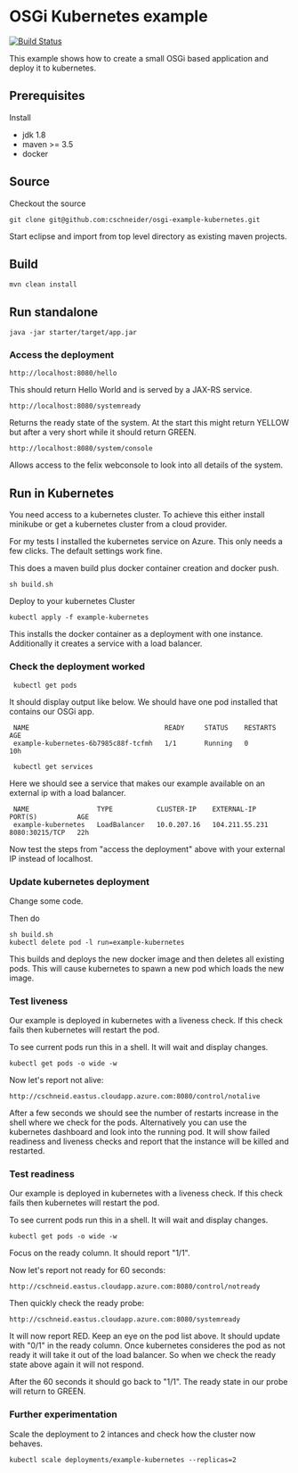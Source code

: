 # OSGi Kubernetes example

[![Build Status](https://travis-ci.com/cschneider/osgi-example-kubernetes.svg?branch=master)](https://travis-ci.com/cschneider/osgi-example-kubernetes)

This example shows how to create a small OSGi based application and deploy it to kubernetes.

## Prerequisites

Install
- jdk 1.8
- maven >= 3.5
- docker

## Source

Checkout the source

	git clone git@github.com:cschneider/osgi-example-kubernetes.git

Start eclipse and import from top level directory as existing maven projects.

## Build

	mvn clean install

## Run standalone

	java -jar starter/target/app.jar

### Access the deployment

	http://localhost:8080/hello

This should return Hello World and is served by a JAX-RS service.

	http://localhost:8080/systemready

Returns the ready state of the system. At the start this might return YELLOW but
after a very short while it should return GREEN.

	http://localhost:8080/system/console

Allows access to the felix webconsole to look into all details of the system.

## Run in Kubernetes

You need access to a kubernetes cluster. To achieve this either install minikube
or get a kubernetes cluster from a cloud provider.

For my tests I installed the kubernetes service on Azure. This only needs a few
clicks. The default settings work fine.

This does a maven build plus docker container creation and docker push.

	sh build.sh

Deploy to your kubernetes Cluster

	kubectl apply -f example-kubernetes

This installs the docker container as a deployment with one instance.
Additionally it creates a service with a load balancer.

### Check the deployment worked

	 kubectl get pods

It should display output like below. We should have one pod installed that
contains our OSGi app.

	 NAME                                  READY     STATUS    RESTARTS   AGE
	 example-kubernetes-6b7985c88f-tcfmh   1/1       Running   0          10h

	 kubectl get services

Here we should see a service that makes our example available on an external
ip with a load balancer.

	 NAME                 TYPE           CLUSTER-IP    EXTERNAL-IP      PORT(S)          AGE
	 example-kubernetes   LoadBalancer   10.0.207.16   104.211.55.231   8080:30215/TCP   22h

Now test the steps from "access the deployment" above with your external IP
instead of localhost.

### Update kubernetes deployment

Change some code.

Then do

	sh build.sh
	kubectl delete pod -l run=example-kubernetes

This builds and deploys the new docker image and then deletes all existing pods.
This will cause kubernetes to spawn a new pod which loads the new image.

### Test liveness

Our example is deployed in kubernetes with a liveness check. If this check fails then kubernetes will restart the pod.

To see current pods run this in a shell. It will wait and display changes.

    kubectl get pods -o wide -w
    
Now let's report not alive:

    http://cschneid.eastus.cloudapp.azure.com:8080/control/notalive
    
After a few seconds we should see the number of restarts increase in the shell where we check for the pods.
Alternatively you can use the kubernetes dashboard and look into the running pod. It will show failed readiness and liveness checks and report that the 
instance will be killed and restarted.

### Test readiness

Our example is deployed in kubernetes with a liveness check. If this check fails then kubernetes will restart the pod.

To see current pods run this in a shell. It will wait and display changes.

    kubectl get pods -o wide -w
    
Focus on the ready column. It should report "1/1".
    
Now let's report not ready for 60 seconds:

    http://cschneid.eastus.cloudapp.azure.com:8080/control/notready
    
Then quickly check the ready probe:

    http://cschneid.eastus.cloudapp.azure.com:8080/systemready
    
It will now report RED. Keep an eye on the pod list above. It should update with "0/1" in the ready column. 
Once kubernetes consideres the pod as not ready it will take it out of the load balancer. So when we check the ready state above again it will
not respond.

After the 60 seconds it should go back to "1/1". The ready state in our probe will return to GREEN.

### Further experimentation

Scale the deployment to 2 intances and check how the cluster now behaves.

    kubectl scale deployments/example-kubernetes --replicas=2
